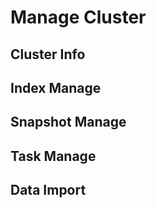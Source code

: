 # Manage Cluster

## Cluster Info

## Index Manage

## Snapshot Manage

## Task Manage

## Data Import
